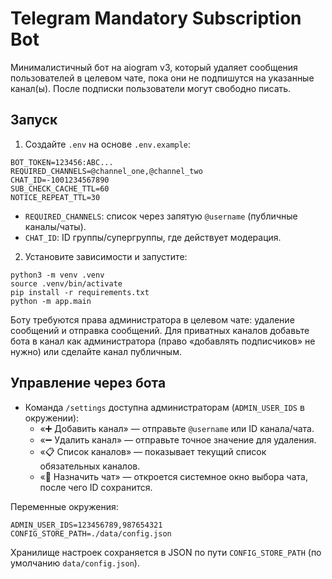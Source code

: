 # Telegram Mandatory Subscription Bot

Минималистичный бот на aiogram v3, который удаляет сообщения пользователей в целевом чате, пока они не подпишутся на указанные канал(ы). После подписки пользователи могут свободно писать.

## Запуск

1) Создайте `.env` на основе `.env.example`:

```
BOT_TOKEN=123456:ABC...
REQUIRED_CHANNELS=@channel_one,@channel_two
CHAT_ID=-1001234567890
SUB_CHECK_CACHE_TTL=60
NOTICE_REPEAT_TTL=30
```

- `REQUIRED_CHANNELS`: список через запятую `@username` (публичные каналы/чаты).
- `CHAT_ID`: ID группы/супергруппы, где действует модерация.

2) Установите зависимости и запустите:

```
python3 -m venv .venv
source .venv/bin/activate
pip install -r requirements.txt
python -m app.main
```

Боту требуются права администратора в целевом чате: удаление сообщений и отправка сообщений. Для приватных каналов добавьте бота в канал как администратора (право «добавлять подписчиков» не нужно) или сделайте канал публичным.

## Управление через бота

- Команда `/settings` доступна администраторам (`ADMIN_USER_IDS` в окружении):
  - «➕ Добавить канал» — отправьте `@username` или ID канала/чата.
  - «➖ Удалить канал» — отправьте точное значение для удаления.
  - «📋 Список каналов» — показывает текущий список обязательных каналов.
  - «💬 Назначить чат» — откроется системное окно выбора чата, после чего ID сохранится.

Переменные окружения:

```
ADMIN_USER_IDS=123456789,987654321
CONFIG_STORE_PATH=./data/config.json
```

Хранилище настроек сохраняется в JSON по пути `CONFIG_STORE_PATH` (по умолчанию `data/config.json`).

